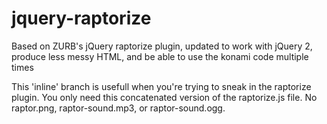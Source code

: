 # jquery-raptorize
Based on ZURB's jQuery raptorize plugin, updated to work with jQuery 2, produce less messy HTML, and be able to use the konami code multiple times

This 'inline' branch is usefull when you're trying to sneak in the raptorize plugin. You only need this concatenated version of the raptorize.js file. No raptor.png, raptor-sound.mp3, or raptor-sound.ogg.
